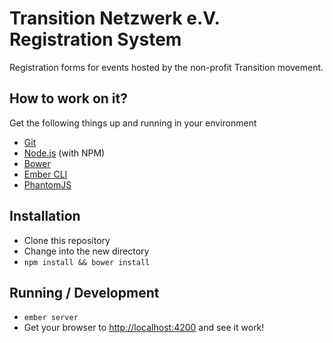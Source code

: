 # Transition Netzwerk e.V. Registration System

Registration forms for events hosted by the non-profit Transition movement.

## How to work on it?

Get the following things up and running in your environment

* [Git](http://git-scm.com/)
* [Node.js](http://nodejs.org/) (with NPM)
* [Bower](http://bower.io/)
* [Ember CLI](http://www.ember-cli.com/)
* [PhantomJS](http://phantomjs.org/)

## Installation

* Clone this repository
* Change into the new directory
* `npm install && bower install`

## Running / Development

* `ember server`
* Get your browser to [http://localhost:4200](http://localhost:4200) and see it work!
